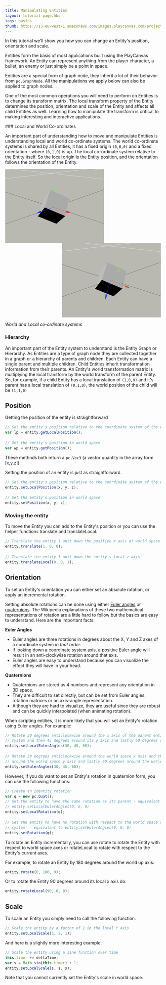 ```yaml
---
title: Manipulating Entities
layout: tutorial-page.hbs
tags: basics
thumb: https://s3-eu-west-1.amazonaws.com/images.playcanvas.com/projects/12/186/KM6GIE-image-75.jpg
---
```


In this tutorial we'll show you how you can change an Entity's position, orientation and scale.

Entities form the basis of most applications built using the PlayCanvas framework. An Entity can represent anything from the player character, a bullet, an enemy or just simply be a point in space.

Entities are a special form of graph node, they inherit a lot of their behavior from `pc.GraphNode`. All the manipulations we apply below can also be applied to graph nodes.

One of the most common operations you will need to perform on Entities is to change its transform matrix. The local transform property of the Entity determines the position, orientation and scale of the Entity and affects all child Entities as well. Learning how to manipulate the transform is critical to making interesting and interactive applications.

### Local and World Co-ordinates

An important part of understanding how to move and manipulate Entities is understanding local and world co-ordinate systems. The world co-ordinate systems is shared by all Entities, it has a fixed origin `(0,0,0)` and a fixed orientation - where `(0,1,0)` is up. The local co-ordinate system relative to the Entity itself. So the local origin is the Entity position, and the orientation follows the orientation of the Entity.

<img src="/images/tutorials/world.jpg" style="float:left;" alt="World co-ordinates">
<img src="/images/tutorials/local.jpg" style="float:right;" alt="Local co-ordinates">
<div style="clear:both"></div>

*World and Local co-ordinate systems*

### Hierarchy

An important part of the Entity system to understand is the Entity Graph or Hierarchy. As Entities are a type of graph node they are collected together in a graph or a hierarchy of parents and children. Each Entity can have a single parent and multiple children. Child Entities inherit transformation information from their parents. An Entity's world transformation matrix is multiplying the local transform by the world transform of the parent Entity. So, for example, if a child Entity has a local translation of `(1,0,0)` and it's parent has a local translation of `(0,1,0)`, the world position of the child will be `(1,1,0)`

## Position

Getting the position of the entity is straightforward

```javascript
// Get the entity's position relative to the coordinate system of the entity's parent
var lp = entity.getLocalPosition();

// Get the entity's position in world space
var wp = entity.getPosition();
```

These methods both return a `pc.Vec3` (a vector quantity in the array form [x,y,z]).

Setting the position of an entity is just as straightforward.

```javascript
// Set the entity's position relative to the coordinate system of the entity's parent
entity.setLocalPosition(x, y, z);

// Set the entity's position in world space
entity.setPosition(x, y, z);
```

### Moving the entity

To move the Entity you can add to the Entity's position or you can use the helper functions translate and translateLocal.

```javascript
// Translate the entity 1 unit down the positive x axis of world space
entity.translate(1, 0, 0);

// Translate the entity 1 unit down the entity's local z axis
entity.translateLocal(0, 0, 1);
```

## Orientation

To set an Entity's orientation you can either set an absolute rotation, or apply an incremental rotation.

Setting absolute rotations can be done using either [Euler angles][1] or [quaternions][2]. The Wikipedia explanations of these two mathematical representations of rotation are a little hard to follow but the basics are easy to understand. Here are the important facts:

**Euler Angles**

* Euler angles are three rotations in degrees about the X, Y and Z axes of a coordinate system *in that order*.
* If looking down a coordinate system axis, a positive Euler angle will result in an anti-clockwise rotation around that axis.
* Euler angles are easy to understand because you can visualize the effect they will have in your head.

**Quaternions**

* Quaternions are stored as 4 numbers and represent any orientation in 3D space.
* They are difficult to set directly, but can be set from Euler angles, rotation matrices or an axis-angle representation.
* Although they are hard to visualize, they are useful since they are robust and can be quickly interpolated (when animating rotation).

When scripting entities, it is more likely that you will set an Entity's rotation using Euler angles. For example:

```javascript
// Rotate 30 degrees anticlockwise around the x axis of the parent entity's coordinate
// system and then 45 degrees around its y axis and lastly 60 degrees around its z axis
entity.setLocalEulerAngles(30, 45, 60);

// Rotate 30 degrees anticlockwise around the world space x axis and then 45 degrees
// around the world space y axis and lastly 60 degrees around the world space z axis
entity.setEulerAngles(30, 45, 60);
```
However, if you do want to set an Entity's rotation in quaternion form, you can use the following functions:

```javascript
// Create an identity rotation
var q = new pc.Quat();
// Set the entity to have the same rotation as its parent - equivalent to
// entity.setLocalEulerAngles(0, 0, 0)
entity.setLocalRotation(q);

// Set the entity to have no rotation with respect to the world space coordinate
// system  - equivalent to entity.setEulerAngles(0, 0, 0)
entity.setRotation(q);
```

To rotate an Entity incrementally, you can use rotate to rotate the Entity with respect to world space axes or rotateLocal to rotate with respect to the Entity's current axes.

For example, to rotate an Entity by 180 degrees around the world up axis:

```javascript
entity.rotate(0, 180, 0);
```

Or to rotate the Entity 90 degrees around its local x axis do:

```javascript
entity.rotateLocal(90, 0, 0);
```

## Scale

To scale an Entity you simply need to call the following function:

```javascript
// Scale the entity by a factor of 2 in the local Y axis
entity.setLocalScale(1, 2, 1);
```

And here is a slightly more interesting example:

```javascript
// Scale the entity using a sine function over time
this.timer += deltaTime;
var s = Math.sin(this.timer) + 1;
entity.setLocalScale(s, s, s);
```

Note that you cannot currently set the Entity's scale in world space.

[1]: https://en.wikipedia.org/wiki/Euler_angles
[2]: https://en.wikipedia.org/wiki/Quaternion
